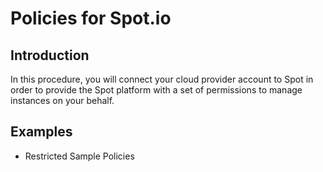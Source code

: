 # Policies for Spot.io

## Introduction
In this procedure, you will connect your cloud provider account to Spot in order to provide the Spot platform with a set of permissions to manage instances on your behalf.

## Examples
* Restricted Sample Policies